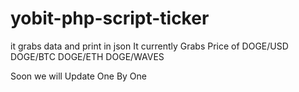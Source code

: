 # yobit-php-script-ticker
it grabs data and print in json
It currently Grabs Price of
DOGE/USD	
DOGE/BTC
DOGE/ETH
DOGE/WAVES	

Soon we will Update One By One
